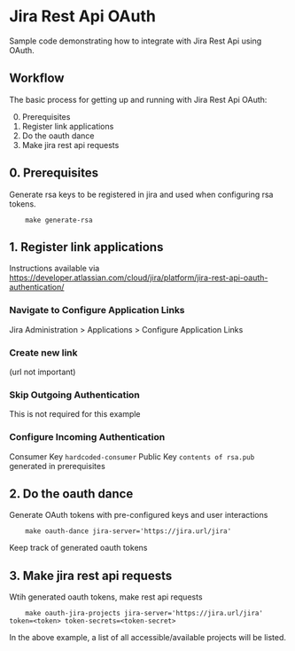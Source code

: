Jira Rest Api OAuth
===================

Sample code demonstrating how to integrate with Jira Rest Api using OAuth.

## Workflow

The basic process for getting up and running with Jira Rest Api OAuth:

0. Prerequisites
1. Register link applications
2. Do the oauth dance
3. Make jira rest api requests

## 0. Prerequisites

Generate rsa keys to be registered in jira and used when configuring rsa tokens.

```
    make generate-rsa
```


## 1. Register link applications

Instructions available via https://developer.atlassian.com/cloud/jira/platform/jira-rest-api-oauth-authentication/

### Navigate to Configure Application Links

Jira Administration > Applications > Configure Application Links


### Create new link

(url not important)


### Skip Outgoing Authentication

This is not required for this example


### Configure Incoming Authentication

Consumer Key `hardcoded-consumer`
Public Key `contents of rsa.pub` generated in prerequisites


## 2. Do the oauth dance

Generate OAuth tokens with pre-configured keys and user interactions

```
    make oauth-dance jira-server='https://jira.url/jira'
```

Keep track of generated oauth tokens


## 3. Make jira rest api requests

Wtih generated oauth tokens, make rest api requests

```
    make oauth-jira-projects jira-server='https://jira.url/jira' token=<token> token-secrets=<token-secret>
```

In the above example, a list of all accessible/available projects will be listed.
